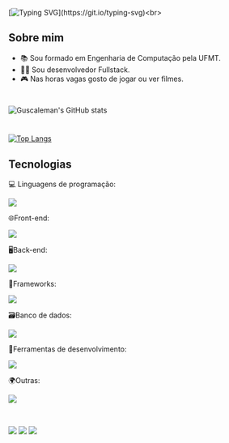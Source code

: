 [![Typing SVG](https://readme-typing-svg.herokuapp.com/?lines=Hello+World,+I´m+Gustavo+Caleman!;I´m+a+Full+Stack+Developer.;Welcome+to+my+GitHub!)](https://git.io/typing-svg)<br>

## Sobre mim
- 📚 Sou formado em Engenharia de Computação pela UFMT.
- 👨‍💻 Sou desenvolvedor Fullstack.
- 🎮 Nas horas vagas gosto de jogar ou ver filmes.



# 
 ![Guscaleman's GitHub stats](https://github-readme-stats.vercel.app/api?username=Guscaleman&count_private=true&show_icons=true&theme=dark)
 #
 
 [![Top Langs](https://github-readme-stats.vercel.app/api/top-langs/?username=Guscaleman&theme=dark&layout=compact&v=1)](https://github.com/anuraghazra/github-readme-stats)

## Tecnologias

  <p>
    <p>💻 Linguagens de programação:</p>
   <a href="https://skillicons.dev">
    <img src="https://skillicons.dev/icons?i=js,typescript,python" />
  </a>
</p>

  <p>
    <p>🌐Front-end:</p>
   <a href="https://skillicons.dev">
    <img src="https://skillicons.dev/icons?i=react,styledcomponents,tailwind,sass" />
  </a>
  </p>
    <p>
    <p>🖥️Back-end:</p>
   <a href="https://skillicons.dev">
    <img src="https://skillicons.dev/icons?i=nodejs,prisma,jest" />
  </a>
  </p>
  <p>🧩Frameworks:</p>
   <a href="https://skillicons.dev">
    <img src="https://skillicons.dev/icons?i=express,nestjs,django" />
  </a>
  </p>
      <p>
    <p>🗃️Banco de dados:</p>
   <a href="https://skillicons.dev">
    <img src="https://skillicons.dev/icons?i=mysql,postgresql,mongodb" />
  </a>
  </p>
      <p>
    <p>🧰Ferramentas de desenvolvimento:</p>
   <a href="https://skillicons.dev">
    <img src="https://skillicons.dev/icons?i=vscode,git,figma" />
  </a>
  </p>
      <p>
    <p>🌍Outras:</p>
   <a href="https://skillicons.dev">
    <img src="https://skillicons.dev/icons?i=docker,nginx,vercel" />
  </a>
  </p>

  ##
 
<div> <br>
  <a href="https://instagram.com/guscaleman" target="_blank"><img src="https://img.shields.io/badge/-Instagram-%23E4405F?style=for-the-badge&logo=instagram&logoColor=white" target="_blank"></a>
  <a href = "mailto:gustavocaleman@gmail.com"><img src="https://img.shields.io/badge/-Gmail-%23333?style=for-the-badge&logo=gmail&logoColor=white" target="_blank"></a>
  <a href="https://www.linkedin.com/in/gustavo-caleman-9445b3209/" target="_blank"><img src="https://img.shields.io/badge/-LinkedIn-%230077B5?style=for-the-badge&logo=linkedin&logoColor=white" target="_blank"></a> 
  
</div>

